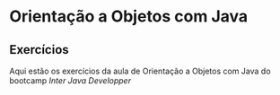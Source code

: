 # Orientação a Objetos com Java

## Exercícios

Aqui estão os exercícios da aula de Orientação a Objetos com Java do bootcamp *Inter Java Developper*
